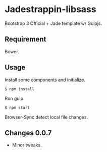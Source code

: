 # Jadestrappin-libsass

Bootstrap 3 Official + Jade template w/ Gulpjs.

## Requirement

Bower.

## Usage

Install some components and initialize.

	$ npm install

Run gulp

	$ npm start

Browser-Sync detect local file changes.

## Changes 0.0.7

* Minor tweaks.
